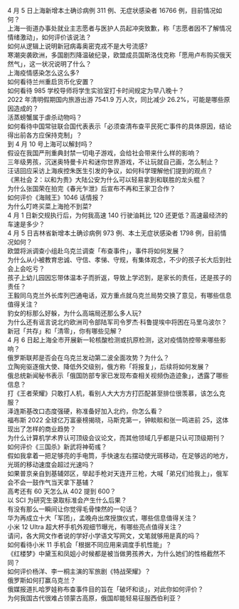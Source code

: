 4 月 5 日上海新增本土确诊病例 311 例、无症状感染者 16766 例，目前情况如何？  
上海一街道办事处就业主志愿者与医护人员起冲突致歉，称「志愿者因不了解情况情绪激动」，如何评价该说法？  
如何从逻辑上说明新冠病毒奥密克戎不是大号流感?  
寒潮突袭欧洲，多国剧烈降温破纪录，欧盟成员国斯洛伐克称「愿用卢布购买俄天然气」，这一状况说明了什么？  
上海疫情感染怎么这么多?  
如何看待兰州重启货币化安置？  
如何看待 985 学校导师将学生实验室打卡时间规定为早八晚十？  
2022 年清明假期国内旅游出游 7541.9 万人次，同比减少 26.2%，可能是哪些原因造成的？  
活蒸螃蟹属于虐杀动物吗？  
如何看待中国常驻联合国代表表示「必须查清布查平民死亡事件的具体原因，结论得出前各方应保持克制」？  
到 4 月 10 号上海可以解封吗？  
假设在我国严刑重典封禁一切电子游戏，会给社会带来什么样的影响？  
三年级男孩，沉迷奥特曼卡片和迷你世界游戏，不让玩就自己画，怎么制止？  
汪诘回应采访上海疾控朱医生引发的争议，如何科学理解他们提到的观点？  
《黑社会 2：以和为贵》大陆公安为什么可以轻易拿到和联胜的龙头棍？  
为什么张国荣在拍完《春光乍泄》后宣布不再和王家卫合作？  
如何评价《海贼王》1046 话情报？  
为什么叮咚买菜上海抢不到菜?  
4 月 1 日新交规执行后，为何我高速 140 行驶油耗比 120 还更低？高速最经济的车速是多少？  
4 月 5 日吉林省新增本土确诊病例 973 例、本土无症状感染者 1798 例，目前情况如何？  
欧盟将派调查小组赴乌克兰调查「布查事件」，事件将如何发展？  
为什么从小被教育忠诚、守信、孝悌、守规，有集体观念，不少的孩子长大后到社会上会吃亏？  
孩子上幼儿园因忘带体温本子而折返，导致上学迟到，是家长的责任，还是孩子的责任？  
王毅同乌克兰外长库列巴通电话，双方重点就乌克兰局势交换了意见，有哪些信息值得关注？  
豹女的标那么好躲，为什么高端局还那么多人玩?  
为什么还有谣言说北约欧洲司令部陆军司令罗杰·科鲁提埃中将困在马里乌波尔？  
新冠「共存」和「清零」，你有哪些见解？  
4 月 6 日起上海全市开展新一轮核酸检测或抗原检测，这对疫情防控带来哪些影响？  
俄罗斯联邦是否会在乌克兰发动第二波全面攻势？为什么？  
立陶宛驱逐俄大使、降低外交级别，俄方称「将报复」，后续将如何发展？  
俄总统新闻秘书表示「俄国防部专家已发现布查相关视频伪造迹象」，透露了哪些信息？  
打《王者荣耀》只敢打人机，看别人大大方方打匹配甚至排位很羡慕，该怎么克服？  
泽连斯基改口态度强硬，称准备好加入北约，你怎么看？  
福布斯 2022 全球亿万富豪榜揭晓，马斯克第一，钟睒睒和张一鸣进前 25，这体现出了怎样的商业趋势？  
为什么计算机学术界认可顶级会议论文，而其他领域几乎都是只认可顶级期刊？  
如何评价《三国杀》新武将神荀彧？  
假如我拿着一把足够亮的手电筒，手快速左右摆动使光斑移动，在足够远的地方，光斑的移动速度会超过光速吗？  
如果普京亲自到基辅郊区，举起手枪对天连开三枪，大喊「弟兄们给我上」，俄军会不会一鼓作气当天拿下基辅？  
高考还有 60 天怎么从 402 提到 600？  
以 SCI 为研究生录取标准会产生什么后果？  
有没有那么一瞬间让你觉得毛骨悚然的一句话？  
华为再成立十大「军团」，孟晚舟出席授旗仪式，哪些信息值得关注？  
小米 12 Ultra 超大杯手机外观细节曝光，有哪些亮点值得关注？  
请问，各大网文作者说的学好小学语文写网文，文笔就够用是真的吗？  
如何看待小米 11 手机会「根据不同应用来调度手机性能」？  
《红楼梦》中黛玉和凤姐小时候都是被当做男孩养大，为什么她们的性格截然不同？  
如何评价杨洋、李一桐主演的军旅剧《特战荣耀》？  
俄罗斯如何打赢乌克兰？  
俄媒报道扎哈罗娃称布查事件目的旨在「破坏和谈」，对此你如何评价？  
为何我国古代很难占领蒙古高原，俄国却能轻易征服西伯利亚？  

